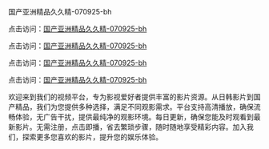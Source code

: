 国产亚洲精品久久精-070925-bh

点击访问：<a href="https://heiliaowzu4ur.pages.dev">国产亚洲精品久久精-070925-bh</a>

点击访问：<a href="https://heiliaozj3tjd.pages.dev">国产亚洲精品久久精-070925-bh</a>

点击访问：<a href="https://heiliaoe8ajia.pages.dev">国产亚洲精品久久精-070925-bh</a>

点击访问：<a href="https://heiliaoxqkkct.pages.dev">国产亚洲精品久久精-070925-bh</a>

欢迎来到我们的视频平台，专为影视爱好者提供丰富的影片资源。从日韩影片到国产精品，我们为您提供多种选择，满足不同观影需求。平台支持高清播放，确保流畅体验，无广告干扰，提供最纯净的观影环境。每日更新，确保您能及时观看到最新影片。无需注册，点击即播，省去繁琐步骤，随时随地享受精彩内容。加入我们，探索更多您喜欢的影片，提升您的娱乐体验。

<span style="display:none;">[Canonical link](https://github.com/dungchetnha20250709/viv2 ）</span>
